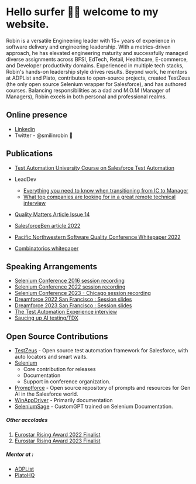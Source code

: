 # Hello surfer 🏄‍♂️ welcome to my website.

Robin is a versatile Engineering leader with 15+ years of experience in software delivery and engineering leadership. With a metrics-driven approach, he has elevated engineering maturity and successfully managed diverse assignments across BFSI, EdTech, Retail, Healthcare, E-commerce, and Developer productivity domains. Experienced in multiple tech stacks, Robin's hands-on leadership style drives results. Beyond work, he mentors at ADPList and Plato, contributes to open-source projects, created TestZeus (the only open source Selenium wrapper for Salesforce), and has authored courses. Balancing responsibilities as a dad and M.O.M (Manager of Managers), Robin excels in both personal and professional realms.

## Online presence

*   [Linkedin](https://www.linkedin.com/in/polymorphicrobin/)
*   Twitter - @smilinrobin 🐤

## Publications
*   [Test Automation University Course on Salesforce Test Automation](https://testautomationu.applitools.com/salesforce-testzeus-tutorial/index.html)
- LeadDev
  - [Everything you need to know when transitioning from IC to Manager](https://leaddev.com/skills-new-managers/everything-you-need-know-when-transitioning-ic-manager)
  - [What top companies are looking for in a great remote technical interview](https://leaddev.com/career-paths-progression-promotion/what-top-companies-are-looking-great-remote-technical-interview)
 
- [Quality Matters Article Issue 14](lehttps://quality-matters.org/index.php?page=qm-issues-archive&issue=14)
- [SalesforceBen article 2022](https://www.salesforceben.com/open-source-code-based-framework-to-automate-salesforce-testing/)
- [Pacific Northwestern Software Quality Conference Whitepaper 2022](https://www.pnsqc.org/docs/PROP54456887-TestZeus_Gupta_DraftV2.pdf)
- [Combinatorics whitepaper](https://drive.google.com/file/d/0B-HF8YW1i4CWX3h1dzFDNUlXN2c/view?resourcekey=0-LfOcba6W8CSlEbGPAm-uEw)


## Speaking Arrangements
*   [Selenium Conference 2016 session recording](https://youtu.be/HSABgUKpu2E)
*   [Selenium Conference 2022 session recording](https://youtu.be/KLN4bHND0nM)
*   [Selenium Conference 2023 - Chicago session recording](https://www.youtube.com/watch?v=i3X2puLqOFk)
*   [Dreamforce 2022 San Francisco : Session slides](https://docs.google.com/presentation/d/1MGmpAAQOvG7S_Ra3wl9Unao6PiVjWav3URd6kmptgWA/edit?usp=sharing)
*   [Dreamforce 2023 San Francisco : Session slides](https://docs.google.com/presentation/d/10FNGLCcs57SKVmb2S541PMfCa6FJ_9w51-mpjf4XeB0/edit?usp=sharing)
*   [The Test Automation Experience interview](https://www.youtube.com/watch?v=vhz_19k1Rio)
*   [Saucing up AI testing/TDX](https://docs.google.com/presentation/d/1-MnMnip58Fiw7L37tiiq-S4_ZvytlEhqMrfISD7bpks/edit?usp=sharing)

## Open Source Contributions
- [TestZeus](http://www.testzeus.com) - Open source test automation framework for Salesforce, with auto locators and smart waits.
- [Selenium](https://www.selenium.dev/blog/2023/selenium-4-10-0-released/)
  - Core contribution for releases
  - Documentation
  - Support in conference organization.
- [Promptforce](http://www.promptforce.in) - Open source repository of prompts and resources for Gen AI in the Salesforce world. 
- [WinAppDriver](https://github.com/microsoft/WinAppDriver) - Primarily documentation
- [SeleniumSage](http://seleniumsage.com/) - CustomGPT trained on Selenium Documentation.

##### Other accolades

1.  [Eurostar Rising Award 2022 Finalist](https://huddle.eurostarsoftwaretesting.com/rising-star-finalists-2022/)
2.  [Eurostar Rising Award 2023 Finalist](https://huddle.eurostarsoftwaretesting.com/rising-star-finalists-2023/)

##### Mentor at :
*   [ADPList](https://adplist.org/mentors/robin-gupta)
*   [PlatoHQ](https://www.platohq.com/@robin-gupta-992021999)
